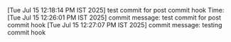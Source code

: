 [Tue Jul 15 12:18:14 PM IST 2025] test commit for post commit hook
Time:[Tue Jul 15 12:26:01 PM IST 2025] commit message: test commit for post commit hook
[Tue Jul 15 12:27:07 PM IST 2025] commit message: testing commit hook
